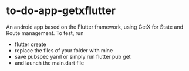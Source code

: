 # to-do-app-getxflutter
An android app based on the Flutter framework, using GetX for State and Route management. 
To test, run 
- flutter create <something>
- replace the files of your folder with mine
- save pubspec yaml or simply run flutter pub get
- and launch the main.dart file
